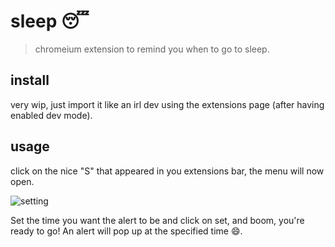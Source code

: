 # sleep 😴

> chromeium extension to remind you when to go to sleep.

## install

very wip, just import it like an irl dev using the extensions page (after having enabled dev mode).

## usage

click on the nice "S" that appeared in you extensions bar, the menu will now open.

![setting](https://i.imgur.com/ipllGci.png)

Set the time you want the alert to be and click on set, and boom, you're ready to go! An alert will pop up at the specified time :smile:.
